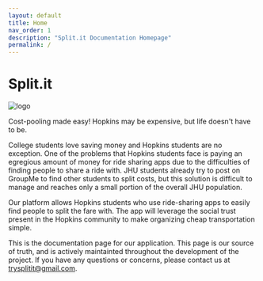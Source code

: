 ```yaml
---
layout: default
title: Home
nav_order: 1
description: "Split.it Documentation Homepage"
permalink: /
---
```


# Split.it

![logo](./assets/logo.png)

Cost-pooling made easy! Hopkins may be expensive, but life doesn't have to be.

College students love saving money and Hopkins students are no exception.  One of the problems that Hopkins students face is paying an egregious amount of money for ride sharing apps due to the difficulties of finding people to share a ride with.  JHU students already try to post on GroupMe to find other students to split costs, but this solution is difficult to manage and reaches only a small portion of the overall JHU population.

Our platform allows Hopkins students who use ride-sharing apps to easily find people to split the fare with. The app will leverage the social trust present in the Hopkins community to make organizing cheap transportation simple.

This is the documentation page for our application. This page is our source of truth, and is actively maintainted throughout the development of the project. If you have any questions or concerns, please contact us at [trysplitit@gmail.com](mailto:trysplitit@gmail.com).